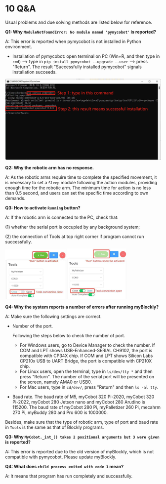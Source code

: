 # 10 Q&A

Usual problems and due solving methods are listed below for reference.

**Q1: Why `ModuleNotFoundError: No module named 'pymycobot'` is reported?**

A: This error is reported when pymycobot is not installed in Python environment. 

* Installation of pymycobot: open terminal on PC (Win+R, and then type in `cmd`) --> type in `pip install pymycobot --upgrade --user` --> press "Return". The result "Successfully installed pymycobot" signals installation succeeds.

![](../../resourse/5-ProgramingApplication-myblockly-uiflow-mind/image/Q&A/pymycobotinstallation.jpg)

**Q2: Why the robotic arm has no response.**

A: As the robotic arms require time to complete the specified movement, it is necessary to set a `Sleep` module following the action modules, providing enough time for the robotic arm. The minimum time for action is no less than 0.5 second, and users can set the specific time according to own demands.

**Q3: How to activate `Running` button?**

A: If the robotic arm is connected to the PC, check that:

(1) whether the serial port is occupied by any background system;

(2) the connection of Tools at top right corner if program cannot run successfully.

<img src="../../resourse/5-ProgramingApplication-myblockly-uiflow-mind/image/Q&A/runactivated.jpg" style="zoom:33%;" />

<img src="../../resourse/5-ProgramingApplication-myblockly-uiflow-mind/image/Q&A/runnotactivated.jpg" style="zoom:33%;" />

**Q4: Why the system reports a number of errors after running myBlockly?**

A: Make sure the following settings are correct.

* Number of the port. 

  Following the steps below to check the number of port.

  * For Windows users, go to Device Manager to check the number. If COM and LPT shows USB-Enhanced-SERIAL CH9102, the port is compatible with CP34X chip. If COM and LPT shows Silicon Labs CP210x USB to UART Bridge, the port is compatible with CP210X chip. 
  * For Linux users, open the terminal, type in `ls/dev/tty *` and then press "Return". The number of the serial port will be presented on the screen, namely AMA0 or USB0.
  * For Mac users, type in `cd/dev/`, press "Return" and then `ls -al tty`.

* Baud rate. The baud rate of M5, myCobot 320 Pi-2020, myCobot 320 Pi-2022, myCobot 280 Jetson nano and myCobot 280 Arudino is 115200. The baud rate of myCobot 280 Pi, myPalletizer 260 Pi, mecahrm 270 Pi, myBuddy 280 and Pro 600 is 1000000.

Besides, make sure that the type of robotic arm, type of port and baud rate in `Tools` is the same as that of Blockly programs.

**Q3: Why `MyCobot._int_() takes 2 positional arguments but 3 were given` is reported?**

A: This error is reported due to the old version of myBlockly, which is not compatible with pymycobot. Please update myBlockly.

**Q4: What does `child process exited with code 1` mean?**

A: It means that program has run completely and successfully.
